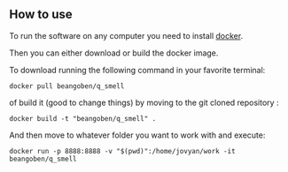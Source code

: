 ## How to use

To run the software on any computer you need to install [docker](https://www.docker.com/).

Then you can either download or build the docker image.

To download running the following command in your favorite terminal:

```
docker pull beangoben/q_smell
```

of build it (good to change things) by moving to the git cloned repository :

```
docker build -t "beangoben/q_smell" .
```

And then move to whatever folder you want to work with and execute:

```
docker run -p 8888:8888 -v "$(pwd)":/home/jovyan/work -it beangoben/q_smell
```
